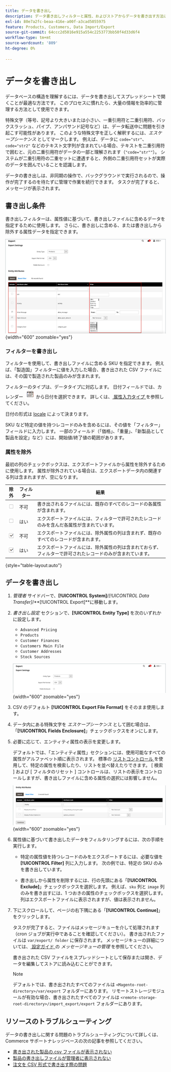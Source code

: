 ```yaml
---
title: データを書き出し
description: データ書き出しフィルターと属性、およびストアからデータを書き出す方法について説明します。
exl-id: 80e7a2fc-beaa-416e-a00f-a3cad5055975
feature: Products, Customers, Data Import/Export
source-git-commit: 64ccc2d5016e915a554c2253773bb50f4d33d6f4
workflow-type: tm+mt
source-wordcount: '809'
ht-degree: 0%

---
```


# データを書き出し

データベースの構造を理解するには、データを書き出してスプレッドシートで開くことが最適な方法です。 このプロセスに慣れたら、大量の情報を効率的に管理する方法として使用できます。

特殊文字（等号、記号より大きいまたは小さい、一重引用符と二重引用符、バックスラッシュ、パイプ、アンパサンド記号など）は、データ転送中に問題を引き起こす可能性があります。 このような特殊文字を正しく解釈するには、_エスケープシーケンス_ としてマークします。 例えば、データに `code="str"`、`code="str2"` などのテキスト文字列が含まれている場合、テキストを二重引用符で囲むと、元の二重引用符がデータの一部と理解されます（`"code="str""`）。 システムが二重引用符の二重セットに遭遇すると、外側の二重引用符セットが実際のデータを囲んでいることを認識します。

データの書き出しは、非同期の操作で、バックグラウンドで実行されるので、操作が完了するのを待たずに管理で作業を続行できます。 タスクが完了すると、メッセージが表示されます。

## 書き出し条件

書き出しフィルターは、属性値に基づいて、書き出しファイルに含めるデータを指定するために使用します。 さらに、書き出しに含める、または書き出しから除外する属性データを指定できます。

![ データの書き出し条件 ](./assets/data-export-entity-attributes-exclude.png){width="600" zoomable="yes"}

### フィルターを書き出し

フィルターを使用して、書き出しファイルに含める SKU を指定できます。 例えば、「製造国」フィルターに値を入力した場合、書き出された CSV ファイルには、その国で製造された製品のみが含まれます。

フィルターのタイプは、データタイプに対応します。 日付フィールドでは、カレンダー ![ カレンダーアイコン ](../assets/icon-calendar.png) から日付を選択できます。 詳しくは、[ 属性入力タイプ ](../catalog/attributes-input-types.md) を参照してください。

日付の形式は [locale](../getting-started/store-details.md#locale-options) によって決まります。

SKU など特定の値を持つレコードのみを含めるには、その値を「フィルター」フィールドに入力します。 一部のフィールド（「価格」、「重量」、「新製品として製品を設定」など）には、開始値/終了値の範囲があります。

### 属性を除外

最初の列のチェックボックスは、エクスポートファイルから属性を除外するために使用します。 属性が除外されている場合は、エクスポートデータ内の関連する列は含まれますが、空になります。

| 除外 | フィルター | 結果 |
|--- |--- |--- |
| ![ オフのチェックボックス ](../assets/checkbox-clear.png) | 不可 | 書き出されるファイルには、既存のすべてのレコードの各属性が含まれます。 |
| ![ オフのチェックボックス ](../assets/checkbox-clear.png) | はい | エクスポートファイルには、フィルターで許可されたレコードのみを含んだ各属性が含まれています。 |
| ![ 選択されたチェックボックス ](../assets/checkbox-selected.png) | 不可 | エクスポートファイルには、除外属性の列は含まれず、既存のすべてのレコードが含まれます。 |
| ![ 選択されたチェックボックス ](../assets/checkbox-selected.png) | はい | エクスポートファイルには、除外属性の列は含まれておらず、フィルターで許可されたレコードのみが含まれています。 |

{style="table-layout:auto"}

## データを書き出し

1. _管理者_ サイドバーで、**[!UICONTROL System]**/_[!UICONTROL Data Transfer]_/**[!UICONTROL Export]**に移動します。

1. _書き出し設定_ セクションで、**[!UICONTROL Entity Type]** を次のいずれかに設定します。

   - `Advanced Pricing`
   - `Products`
   - `Customer Finances`
   - `Customers Main File`
   - `Customer Addresses`
   - `Stock Sources`

   ![ データ書き出し設定 ](./assets/data-export-settings.png){width="600" zoomable="yes"}

1. CSV のデフォルト **[!UICONTROL Export File Format]** をそのまま使用します。

1. データ内にある特殊文字を _エスケープシーケンス_ として囲む場合は、「**[!UICONTROL Fields Enclosure]**」チェックボックスをオンにします。

1. 必要に応じて、エンティティ属性の表示を変更します。

   デフォルトでは、「エンティティ属性」セクションには、使用可能なすべての属性がアルファベット順に表示されます。 標準の [ リストコントロール ](../getting-started/admin-grid-controls.md) を使用して、特定の属性を検索したり、リストを並べ替えたりできます。 [ 検索 ] および [ フィルタのリセット ] コントロールは、リストの表示をコントロールしますが、書き出しファイルに含める属性の選択には影響しません。

   ![ フィルターされたエンティティ属性のデータ書き出し ](./assets/data-export-filter-entity-attributes.png){width="600" zoomable="yes"}

1. 属性値に基づいて書き出したデータをフィルタリングするには、次の手順を実行します。

   - 特定の属性値を持つレコードのみをエクスポートするには、必要な値を **[!UICONTROL Filter]** 列に入力します。 次の例では、特定の SKU のみを書き出しています。

   - 書き出しから属性を削除するには、行の先頭にある「**[!UICONTROL Exclude]**」チェックボックスを選択します。 例えば、`sku` 列と `image` 列のみを書き出すには、1 つおきの属性のチェックボックスを選択します。 列はエクスポートファイルに表示されますが、値は表示されません。

1. 下にスクロールして、ページの右下隅にある「**[!UICONTROL Continue]**」をクリックします。

   タスクが完了すると、ファイルはメッセージキューを介して処理されます（cron ジョブが実行中であることを確認してください）。 書き出されたファイルは `var/export/ folder` に保存されます。 メッセージキューの詳細については、[ 設定ガイド ](https://experienceleague.adobe.com/docs/commerce-operations/configuration-guide/message-queues/manage-message-queues.html) の _メッセージキューの管理_ を参照してください。

   書き出された CSV ファイルをスプレッドシートとして保存または開き、データを編集してストアに読み込むことができます。

   >[!NOTE]
   >
   >デフォルトでは、書き出されたすべてのファイルは `<Magento-root-directory>/var/export` フォルダーにあります。 リモートストレージモジュールが有効な場合、書き出されたすべてのファイルは `<remote-storage-root-directory>/import_export/export` フォルダーにあります。

## リソースのトラブルシューティング

データの書き出しに関する問題のトラブルシューティングについて詳しくは、Commerce サポートナレッジベースの次の記事を参照してください。

- [ 書き出された製品の.csv ファイルが表示されない ](https://experienceleague.adobe.com/docs/commerce-knowledge-base/kb/troubleshooting/miscellaneous/exported-products-.csv-file-does-not-appear.html)
- [ 製品の書き出しファイルが管理者に表示されない ](https://experienceleague.adobe.com/docs/commerce-knowledge-base/kb/support-tools/patches/v1-0-9/mdva-31168-magento-patch-product-export-file-does-not-show-in-admin.html)
- [ 注文を CSV 形式で書き出す際の問題 ](https://experienceleague.adobe.com/docs/commerce-knowledge-base/kb/support-tools/patches/v1-0-8/mdva-31242-magento-patch-issue-in-exporting-orders-in-csv-format.html)
